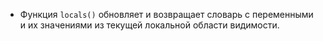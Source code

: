 - Функция `locals()` обновляет и возвращает словарь с переменными и их значениями из текущей локальной области видимости.